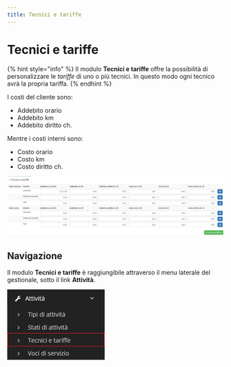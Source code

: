 ```yaml
---
title: Tecnici e tariffe
---
```


# Tecnici e tariffe

{% hint style="info" %}
Il modulo **Tecnici e tariffe** offre la possibilità di personalizzare le _tariffe_ di uno o più tecnici. In questo modo ogni tecnico avrà la propria tariffa.
{% endhint %}

I costi del cliente sono:

* Addebito orario
* Addebito km
* Addebito diritto ch.

Mentre i costi interni sono:

* Costo orario 
* Costo km
* Costo diritto ch.

![Screenshot interfaccia tecnici e tariffe](../../.gitbook/assets/screentecnicietariffe.PNG)

## Navigazione

Il modulo **Tecnici e tariffe** è raggiungibile attraverso il menu laterale del gestionale, sotto il link **Attività**.

![Screenshot navigazione tecnici e tariffe](../../.gitbook/assets/navigazionetecnicietariffe.PNG)

